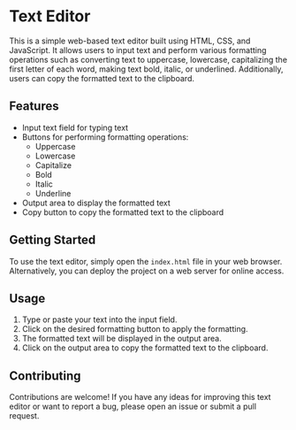 # Text Editor

This is a simple web-based text editor built using HTML, CSS, and JavaScript. It allows users to input text and perform various formatting operations such as converting text to uppercase, lowercase, capitalizing the first letter of each word, making text bold, italic, or underlined. Additionally, users can copy the formatted text to the clipboard.

## Features

- Input text field for typing text
- Buttons for performing formatting operations:
  - Uppercase
  - Lowercase
  - Capitalize
  - Bold
  - Italic
  - Underline
- Output area to display the formatted text
- Copy button to copy the formatted text to the clipboard

## Getting Started

To use the text editor, simply open the `index.html` file in your web browser. Alternatively, you can deploy the project on a web server for online access.

## Usage

1. Type or paste your text into the input field.
2. Click on the desired formatting button to apply the formatting.
3. The formatted text will be displayed in the output area.
4. Click on the output area to copy the formatted text to the clipboard.

## Contributing

Contributions are welcome! If you have any ideas for improving this text editor or want to report a bug, please open an issue or submit a pull request.

